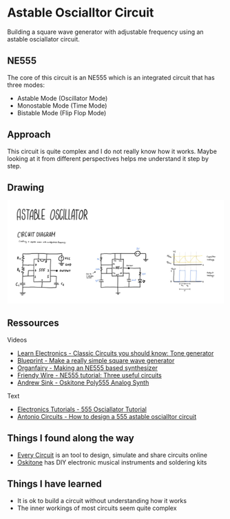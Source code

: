 # Astable Oscialltor Circuit

Building a square wave generator with adjustable frequency using an astable osciallator circuit.

## NE555

The core of this circuit is an NE555 which is an integrated circuit that has three modes:

- Astable Mode (Oscillator Mode)
- Monostable Mode (Time Mode)
- Bistable Mode (Flip Flop Mode)

## Approach

This circuit is quite complex and I do not really know how it works. 
Maybe looking at it from different perspectives helps me understand it step by step.

## Drawing

![Graphic showing an astable osciallator circuit](34-astable-oscillator-circuit-241127.jpg)

## Ressources

Videos
- [Learn Electronics - Classic Circuits you should know: Tone generator](https://www.youtube.com/watch?v=KzXp4ycH0BQ&list=PLGhvWnPsCr5_n-9fFQM6Sa9BZir0wvm59&index=3)
- [Blueprint - Make a really simple square wave generator](https://www.youtube.com/watch?app=desktop&v=CTIr1a0xgRw&t=269s)
- [Organfairy - Making an NE555 based synthesizer](https://www.youtube.com/watch?v=IaaZ8pJu-yM)
- [Friendy Wire - NE555 tutorial: Three useful circuits](https://www.youtube.com/watch?v=l5LzERjkux0)
- [Andrew Sink - Oskitone Poly555 Analog Synth](https://www.youtube.com/watch?v=YcFjmL8s72Y)

Text
- [Electronics Tutorials - 555 Osciallator Tutorial](https://www.electronics-tutorials.ws/waveforms/555_oscillator.html)
- [Antonio Circuits - How to design a 555 astable oscialltor circuit](https://anitocircuits.com/how-to-design-555-astable-oscillator-circuit/)

## Things I found along the way

- [Every Circuit](https://everycircuit.com) is an tool to design, simulate and share circuits online
- [Oskitone](https://www.oskitone.com) has DIY electronic musical instruments and soldering kits

## Things I have learned
- It is ok to build a circuit without understanding how it works
- The inner workings of most circuits seem quite complex